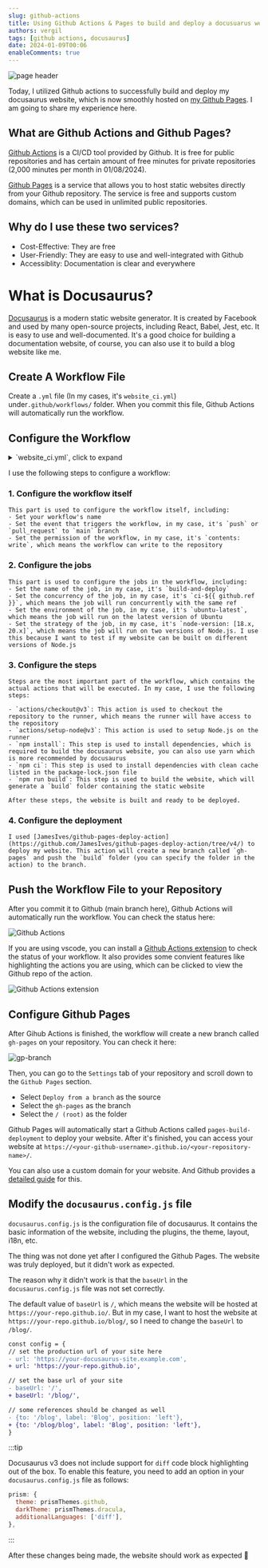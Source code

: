 ```yaml
---
slug: github-actions
title: Using Github Actions & Pages to build and deploy a docusuarus website
authors: vergil
tags: [github actions, docusaurus]
date: 2024-01-09T00:06
enableComments: true
---
```


![page header](https://VergilWang15.github.io/picx-images-hosting/img.7f2j8ohu2fc0.webp)

[//]: # (TODO:Build a free image hosting service with github, then replace the images above)


Today, I utilized Github actions to successfully build and deploy my docusaurus website, which is now smoothly hosted on [my Github Pages](https://vergilwang15.github.io/blog/). I am going to share my experience here.

## What are Github Actions and Github Pages?

[Github Actions](https://docs.github.com/en/actions) is a CI/CD tool provided by Github. It is free for public repositories and has certain amount of free minutes for private repositories (2,000 minutes per month in 01/08/2024).


[Github Pages](https://pages.github.com/)  is a service that allows you to host static websites directly from your Github repository. The service is free and supports custom domains, which can be used in unlimited public repositories.
<!--truncate-->

## Why do I use these two services?

- Cost-Effective: They are free
- User-Friendly: They are easy to use and well-integrated with Github
- Accessiblity: Documentation is clear and everywhere

# What is Docusaurus?

[Docusaurus](https://docusaurus.io/) is a modern static website generator. It is created by Facebook and used by many open-source projects, including React, Babel, Jest, etc. It is easy to use and well-documented. It's a good choice for building a documentation website, of course, you can also use it to build a blog website like me.

## Create A Workflow File

Create a `.yml` file (In my cases, it's `website_ci.yml`) under`.github/workflows/` folder. When you commit this file, Github Actions will automatically run the workflow.

## Configure the Workflow

<details>
<summary>`website_ci.yml`, click to expand</summary>

```yml
name: My blog CI 

on:
  push:
    branches: [ "main" ]
  pull_request:
    branches: [ "main" ]

permissions:
  contents: write

jobs:
  build-and-deploy:
    concurrency: ci-${{ github.ref }} 
    runs-on: ubuntu-latest

    strategy:
      matrix:
        node-version: [18.x, 20.x]

    steps:
    - uses: actions/checkout@v3
    - name: Use Node.js ${{ matrix.node-version }}
      uses: actions/setup-node@v3
      with:
        node-version: ${{ matrix.node-version }}
        cache: 'npm'

    - name: Install dependencies
      run: npm install

    - name: Build website
      run: |
        npm ci
        npm run build

    - name: Deploy to GitHub Pages
      uses: JamesIves/github-pages-deploy-action@v4
      with:
        folder: build # The folder the action should deploy.
```
</details>

I use the following steps to configure a workflow:

### 1. Configure the workflow itself

    This part is used to configure the workflow itself, including:
    - Set your workflow's name
    - Set the event that triggers the workflow, in my case, it's `push` or `pull_request` to `main` branch
    - Set the permission of the workflow, in my case, it's `contents: write`, which means the workflow can write to the repository

### 2. Configure the jobs

    This part is used to configure the jobs in the workflow, including:
    - Set the name of the job, in my case, it's `build-and-deploy`
    - Set the concurrency of the job, in my case, it's `ci-${{ github.ref }}`, which means the job will run concurrently with the same ref
    - Set the environment of the job, in my case, it's `ubuntu-latest`, which means the job will run on the latest version of Ubuntu
    - Set the strategy of the job, in my case, it's `node-version: [18.x, 20.x]`, which means the job will run on two versions of Node.js. I use this because I want to test if my website can be built on different versions of Node.js

### 3. Configure the steps

    Steps are the most important part of the workflow, which contains the actual actions that will be executed. In my case, I use the following steps:

    - `actions/checkout@v3`: This action is used to checkout the repository to the runner, which means the runner will have access to the repository
    - `actions/setup-node@v3`: This action is used to setup Node.js on the runner
    - `npm install`: This step is used to install dependencies, which is required to build the docusaurus website, you can also use yarn which is more recommended by docusaurus
    - `npm ci`: This step is used to install dependencies with clean cache listed in the package-lock.json file
    - `npm run build`: This step is used to build the website, which will generate a `build` folder containing the static website

    After these steps, the website is built and ready to be deployed.

### 4. Configure the deployment

    I used [JamesIves/github-pages-deploy-action](https://github.com/JamesIves/github-pages-deploy-action/tree/v4/) to deploy my website. This action will create a new branch called `gh-pages` and push the `build` folder (you can specify the folder in the action) to the branch. 

## Push the Workflow File to your Repository

After you commit it to Github (main branch here), Github Actions will automatically run the workflow. You can check the status here:

![Github Actions](https://VergilWang15.github.io/picx-images-hosting/image-1.28lgegcf0ljw.webp)

If you are using vscode, you can install a [Github Actions extension](https://marketplace.visualstudio.com/items?itemName=GitHub.vscode-github-actions) to check the status of your workflow. It also provides some convient features like highlighting the actions you are using, which can be clicked to view the Github repo of the action.

![Github Actions extension](https://VergilWang15.github.io/picx-images-hosting/image-2.2bsusm0llbok.webp)

## Configure Github Pages

After Gihub Actions is finished, the workflow will create a new branch called `gh-pages` on your repository. You can check it here:

![gp-branch](https://VergilWang15.github.io/picx-images-hosting/image.4751esm5w1k0.webp)

Then, you can go to the `Settings` tab of your repository and scroll down to the `Github Pages` section. 

- Select `Deploy from a branch` as the source
- Select the `gh-pages` as the branch
- Select the `/ (root)` as the folder

Github Pages will automatically start a Github Actions called `pages-build-deployment` to deploy your website. After it's finished, you can access your website at `https://<your-github-username>.github.io/<your-repository-name>/`.

You can also use a custom domain for your website. And Github provides a [detailed guide](https://docs.github.com/en/pages/configuring-a-custom-domain-for-your-github-pages-site) for this.

## Modify the `docusaurus.config.js` file

`docusaurus.config.js` is the configuration file of docusaurus. It contains the basic information of the website, including the plugins, the theme, layout, i18n, etc.

The thing was not done yet after I configured the Github Pages. The website was truly deployed, but it didn't work as expected.

The reason why it didn't work is that the `baseUrl` in the `docusaurus.config.js` file was not set correctly. 

The default value of `baseUrl` is `/`, which means the website will be hosted at `https://your-repo.github.io/`. But in my case, I want to host the website at `https://your-repo.github.io/blog/`, so I need to change the `baseUrl` to `/blog/`.


```diff
const config = {
// set the production url of your site here
- url: 'https://your-docusaurus-site.example.com',
+ url: 'https://your-repo.github.io',

// set the base url of your site
- baseUrl: '/',
+ baseUrl: '/blog/',

// some references should be changed as well
- {to: '/blog', label: 'Blog', position: 'left'},
+ {to: '/blog/blog', label: 'Blog', position: 'left'},
}
```
:::tip

Docusaurus v3 does not include support for `diff` code block highlighting out of the box. To enable this feature, you need to add an option in your `docusaurus.config.js` file as follows:

```js {4}
prism: {
  theme: prismThemes.github,
  darkTheme: prismThemes.dracula,
  additionalLanguages: ['diff'],
},
```
:::

After these changes being made, the website should work as expected 🎉